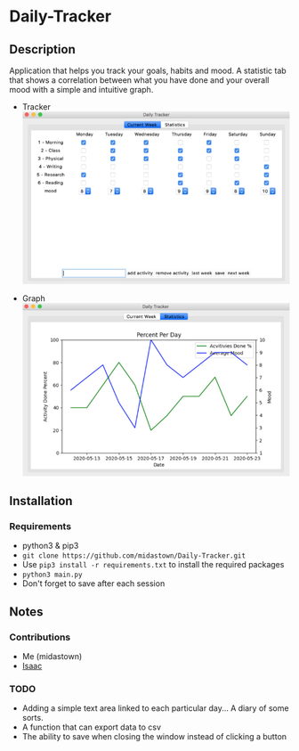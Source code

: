 # Daily-Tracker

## Description
Application that helps you track your goals, habits and mood. A statistic tab that shows a correlation between what you have done and your overall mood with a simple and intuitive graph.

* Tracker
![](Images/table-one.jpg)

* Graph
![](Images/table-two.jpg)

## Installation

### Requirements

* python3 & pip3
* ` git clone https://github.com/midastown/Daily-Tracker.git `
* Use ` pip3 install -r requirements.txt ` to install the required packages
* ` python3 main.py `
* Don't forget to save after each session


## Notes

### Contributions
* Me (midastown)
* [Isaac](https://github.com/IsaacA2151)

### TODO
* Adding a simple text area linked to each particular day... A diary of some sorts.
* A function that can export data to csv
* The ability to save when closing the window instead of clicking a button
